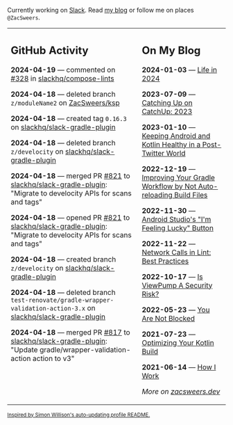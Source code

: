 Currently working on [Slack](https://slack.com/). Read [my blog](https://zacsweers.dev/) or follow me on places `@ZacSweers`.

<table><tr><td valign="top" width="60%">

## GitHub Activity
<!-- githubActivity starts -->
**2024-04-19** — commented on [#328](https://github.com/slackhq/compose-lints/issues/328#issuecomment-2066943782) in [slackhq/compose-lints](https://github.com/slackhq/compose-lints)

**2024-04-18** — deleted branch `z/moduleName2` on [ZacSweers/ksp](https://github.com/ZacSweers/ksp)

**2024-04-18** — created tag `0.16.3` on [slackhq/slack-gradle-plugin](https://github.com/slackhq/slack-gradle-plugin)

**2024-04-18** — deleted branch `z/develocity` on [slackhq/slack-gradle-plugin](https://github.com/slackhq/slack-gradle-plugin)

**2024-04-18** — merged PR [#821](https://github.com/slackhq/slack-gradle-plugin/pull/821) to [slackhq/slack-gradle-plugin](https://github.com/slackhq/slack-gradle-plugin): "Migrate to develocity APIs for scans and tags"

**2024-04-18** — opened PR [#821](https://github.com/slackhq/slack-gradle-plugin/pull/821) to [slackhq/slack-gradle-plugin](https://github.com/slackhq/slack-gradle-plugin): "Migrate to develocity APIs for scans and tags"

**2024-04-18** — created branch `z/develocity` on [slackhq/slack-gradle-plugin](https://github.com/slackhq/slack-gradle-plugin)

**2024-04-18** — deleted branch `test-renovate/gradle-wrapper-validation-action-3.x` on [slackhq/slack-gradle-plugin](https://github.com/slackhq/slack-gradle-plugin)

**2024-04-18** — merged PR [#817](https://github.com/slackhq/slack-gradle-plugin/pull/817) to [slackhq/slack-gradle-plugin](https://github.com/slackhq/slack-gradle-plugin): "Update gradle/wrapper-validation-action action to v3"
<!-- githubActivity ends -->
</td><td valign="top" width="40%">

## On My Blog
<!-- blog starts -->
**2024-01-03** — [Life in 2024](https://www.zacsweers.dev/life-in-2024/)

**2023-07-09** — [Catching Up on CatchUp: 2023](https://www.zacsweers.dev/catching-up-on-catchup-2023/)

**2023-01-10** — [Keeping Android and Kotlin Healthy in a Post-Twitter World](https://www.zacsweers.dev/keeping-android-healthy/)

**2022-12-19** — [Improving Your Gradle Workflow by Not Auto-reloading Build Files](https://www.zacsweers.dev/improving-your-workflow-by-not-auto-reloading-build-files/)

**2022-11-30** — [Android Studio's "I'm Feeling Lucky" Button](https://www.zacsweers.dev/android-studios-im-feeling-lucky-button/)

**2022-11-22** — [Network Calls in Lint: Best Practices](https://www.zacsweers.dev/network-calls-in-lint-best-practices/)

**2022-10-17** — [Is ViewPump A Security Risk?](https://www.zacsweers.dev/is-viewpump-a-security-risk/)

**2022-05-23** — [You Are Not Blocked](https://www.zacsweers.dev/you-are-not-blocked/)

**2021-07-23** — [Optimizing Your Kotlin Build](https://www.zacsweers.dev/optimizing-your-kotlin-build/)

**2021-06-14** — [How I Work](https://www.zacsweers.dev/how-i-work/)
<!-- blog ends -->
_More on [zacsweers.dev](https://zacsweers.dev/)_
</td></tr></table>

<sub><a href="https://simonwillison.net/2020/Jul/10/self-updating-profile-readme/">Inspired by Simon Willison's auto-updating profile README.</a></sub>